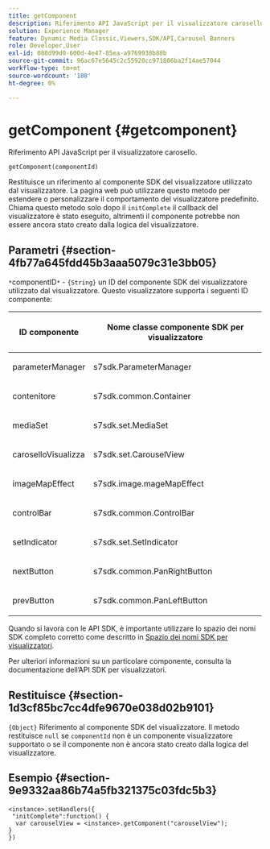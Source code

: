 ```yaml
---
title: getComponent
description: Riferimento API JavaScript per il visualizzatore carosello.
solution: Experience Manager
feature: Dynamic Media Classic,Viewers,SDK/API,Carousel Banners
role: Developer,User
exl-id: 088d99d0-600d-4e47-85ea-a9769938b88b
source-git-commit: 96ac67e5645c2c55920cc971806ba2f14ae57044
workflow-type: tm+mt
source-wordcount: '188'
ht-degree: 0%

---
```


# getComponent {#getcomponent}

Riferimento API JavaScript per il visualizzatore carosello.

`getComponent(componentId)`

Restituisce un riferimento al componente SDK del visualizzatore utilizzato dal visualizzatore. La pagina web può utilizzare questo metodo per estendere o personalizzare il comportamento del visualizzatore predefinito. Chiama questo metodo solo dopo il `initComplete` il callback del visualizzatore è stato eseguito, altrimenti il componente potrebbe non essere ancora stato creato dalla logica del visualizzatore.

## Parametri {#section-4fb77a645fdd45b3aaa5079c31e3bb05}

`*`componentID`*` - `{String}` un ID del componente SDK del visualizzatore utilizzato dal visualizzatore. Questo visualizzatore supporta i seguenti ID componente:

<table id="table_7B5DD9303EF44ADD847B13FFEAD135D9"> 
 <thead> 
  <tr> 
   <th colname="col1" class="entry"> <p>ID componente </p> </th> 
   <th colname="col2" class="entry"> <p>Nome classe componente SDK per visualizzatore </p> </th> 
  </tr> 
 </thead>
 <tbody> 
  <tr> 
   <td colname="col1"> <p> <span class="codeph"> parameterManager </span> </p> </td> 
   <td colname="col2"> <p> <span class="codeph"> s7sdk.ParameterManager </span> </p> </td> 
  </tr> 
  <tr> 
   <td colname="col1"> <p> <span class="codeph"> contenitore </span> </p> </td> 
   <td colname="col2"> <p> <span class="codeph"> s7sdk.common.Container </span> </p> </td> 
  </tr> 
  <tr> 
   <td colname="col1"> <p> <span class="codeph"> mediaSet </span> </p> </td> 
   <td colname="col2"> <p> <span class="codeph"> s7sdk.set.MediaSet </span> </p> </td> 
  </tr> 
  <tr> 
   <td colname="col1"> <p> <span class="codeph"> caroselloVisualizza </span> </p> </td> 
   <td colname="col2"> <p> <span class="codeph"> s7sdk.set.CarouselView </span> </p> </td> 
  </tr> 
  <tr> 
   <td colname="col1"> <p> <span class="codeph"> imageMapEffect </span> </p> </td> 
   <td colname="col2"> <p> <span class="codeph"> s7sdk.image.mageMapEffect </span> </p> </td> 
  </tr> 
  <tr> 
   <td colname="col1"> <p> <span class="codeph"> controlBar </span> </p> </td> 
   <td colname="col2"> <p> <span class="codeph"> s7sdk.common.ControlBar </span> </p> </td> 
  </tr> 
  <tr> 
   <td colname="col1"> <p> <span class="codeph"> setIndicator </span> </p> </td> 
   <td colname="col2"> <p> <span class="codeph"> s7sdk.set.SetIndicator </span> </p> </td> 
  </tr> 
  <tr> 
   <td colname="col1"> <p> <span class="codeph"> nextButton </span> </p> </td> 
   <td colname="col2"> <p> <span class="codeph"> s7sdk.common.PanRightButton </span> </p> </td> 
  </tr> 
  <tr> 
   <td colname="col1"> <p> <span class="codeph"> prevButton </span> </p> </td> 
   <td colname="col2"> <p> <span class="codeph"> s7sdk.common.PanLeftButton </span> </p> </td> 
  </tr> 
 </tbody> 
</table>

Quando si lavora con le API SDK, è importante utilizzare lo spazio dei nomi SDK completo corretto come descritto in [Spazio dei nomi SDK per visualizzatori](../../../c-html5-aem-asset-viewers/c-html5-aem-carousel/c-html5-aem-carousel-namespace.md).

Per ulteriori informazioni su un particolare componente, consulta la documentazione dell’API SDK per visualizzatori.

## Restituisce {#section-1d3cf85bc7cc4dfe9670e038d02b9101}

`{Object}` Riferimento al componente SDK del visualizzatore. Il metodo restituisce `null` se `componentId` non è un componente visualizzatore supportato o se il componente non è ancora stato creato dalla logica del visualizzatore.

## Esempio {#section-9e9332aa86b74a5fb321375c03fdc5b3}

```
<instance>.setHandlers({ 
 "initComplete":function() { 
  var carouselView = <instance>.getComponent("carouselView"); 
} 
})
```

